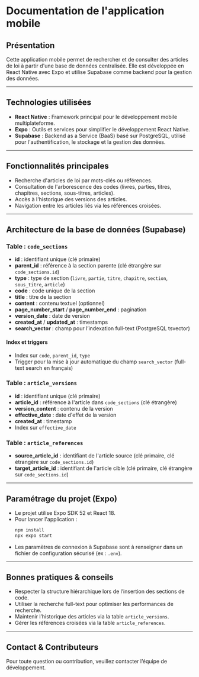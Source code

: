 # Documentation de l'application mobile

## Présentation

Cette application mobile permet de rechercher et de consulter des articles de loi à partir d'une base de données centralisée. Elle est développée en React Native avec Expo et utilise Supabase comme backend pour la gestion des données.

---

## Technologies utilisées

- **React Native** : Framework principal pour le développement mobile multiplateforme.
- **Expo** : Outils et services pour simplifier le développement React Native.
- **Supabase** : Backend as a Service (BaaS) basé sur PostgreSQL, utilisé pour l'authentification, le stockage et la gestion des données.

---

## Fonctionnalités principales

- Recherche d'articles de loi par mots-clés ou références.
- Consultation de l'arborescence des codes (livres, parties, titres, chapitres, sections, sous-titres, articles).
- Accès à l'historique des versions des articles.
- Navigation entre les articles liés via les références croisées.

---

## Architecture de la base de données (Supabase)

### Table : `code_sections`
- **id** : identifiant unique (clé primaire)
- **parent_id** : référence à la section parente (clé étrangère sur `code_sections.id`)
- **type** : type de section (`livre`, `partie`, `titre`, `chapitre`, `section`, `sous_titre`, `article`)
- **code** : code unique de la section
- **title** : titre de la section
- **content** : contenu textuel (optionnel)
- **page_number_start** / **page_number_end** : pagination
- **version_date** : date de version
- **created_at** / **updated_at** : timestamps
- **search_vector** : champ pour l’indexation full-text (PostgreSQL tsvector)

#### Index et triggers
- Index sur `code`, `parent_id`, `type`
- Trigger pour la mise à jour automatique du champ `search_vector` (full-text search en français)

### Table : `article_versions`
- **id** : identifiant unique (clé primaire)
- **article_id** : référence à l'article dans `code_sections` (clé étrangère)
- **version_content** : contenu de la version
- **effective_date** : date d'effet de la version
- **created_at** : timestamp
- Index sur `effective_date`

### Table : `article_references`
- **source_article_id** : identifiant de l'article source (clé primaire, clé étrangère sur `code_sections.id`)
- **target_article_id** : identifiant de l'article cible (clé primaire, clé étrangère sur `code_sections.id`)

---

## Paramétrage du projet (Expo)

- Le projet utilise Expo SDK 52 et React 18.
- Pour lancer l'application :
  ```bash
  npm install
  npx expo start
  ```
- Les paramètres de connexion à Supabase sont à renseigner dans un fichier de configuration sécurisé (ex : `.env`).

---

## Bonnes pratiques & conseils

- Respecter la structure hiérarchique lors de l’insertion des sections de code.
- Utiliser la recherche full-text pour optimiser les performances de recherche.
- Maintenir l’historique des articles via la table `article_versions`.
- Gérer les références croisées via la table `article_references`.

---

## Contact & Contributeurs

Pour toute question ou contribution, veuillez contacter l’équipe de développement.
